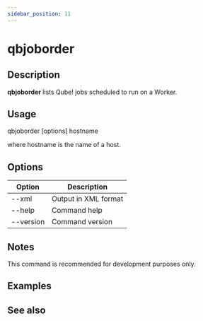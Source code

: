```yaml
---
sidebar_position: 11 
---
```


# qbjoborder

## Description
**qbjoborder** lists Qube! jobs scheduled to run on a Worker.

## Usage 
qbjoborder [options] hostname

where hostname is the name of a host. 

## Options
| Option | Description |
| ---    | ---         |
| --xml | Output in XML format |
| --help | Command help |
| --version | Command version |

## Notes
This command is recommended for development purposes only.

## Examples

## See also
